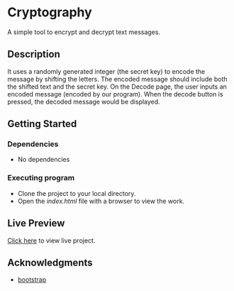 # Cryptography

A simple tool to encrypt and decrypt text messages.

## Description

It uses a randomly generated integer (the secret key) to encode the message by shifting the
letters. The encoded message should include both the shifted text and the secret key. On the Decode page, the user inputs an encoded message (encoded by our program). When the decode button is
pressed, the decoded message would be displayed. 

## Getting Started

### Dependencies

* No dependencies

### Executing program

* Clone the project to your local directory.
* Open the *index.html* file with a browser to view the work.


## Live Preview
[Click here](https://wahiatasnim.github.io/cryptography/) to view live project.

## Acknowledgments

* [bootstrap](https://getbootstrap.com/docs/5.0/)



